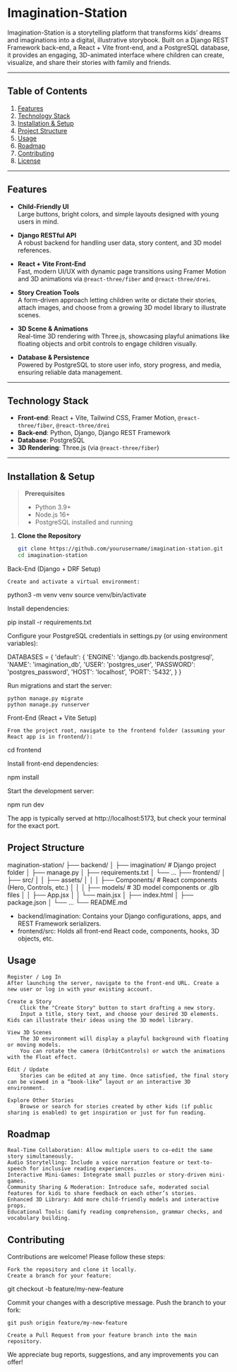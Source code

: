 # Imagination-Station

Imagination-Station is a storytelling platform that transforms kids’ dreams and imaginations into a digital, illustrative storybook. Built on a Django REST Framework back-end, a React + Vite front-end, and a PostgreSQL database, it provides an engaging, 3D-animated interface where children can create, visualize, and share their stories with family and friends.

---

## Table of Contents

1. [Features](#features)  
2. [Technology Stack](#technology-stack)  
3. [Installation & Setup](#installation--setup)  
4. [Project Structure](#project-structure)  
5. [Usage](#usage)  
6. [Roadmap](#roadmap)  
7. [Contributing](#contributing)  
8. [License](#license)

---

## Features

- **Child-Friendly UI**  
  Large buttons, bright colors, and simple layouts designed with young users in mind.

- **Django RESTful API**  
  A robust backend for handling user data, story content, and 3D model references.

- **React + Vite Front-End**  
  Fast, modern UI/UX with dynamic page transitions using Framer Motion and 3D animations via `@react-three/fiber` and `@react-three/drei`.

- **Story Creation Tools**  
  A form-driven approach letting children write or dictate their stories, attach images, and choose from a growing 3D model library to illustrate scenes.

- **3D Scene & Animations**  
  Real-time 3D rendering with Three.js, showcasing playful animations like floating objects and orbit controls to engage children visually.

- **Database & Persistence**  
  Powered by PostgreSQL to store user info, story progress, and media, ensuring reliable data management.

---

## Technology Stack

- **Front-end**: React + Vite, Tailwind CSS, Framer Motion, `@react-three/fiber`, `@react-three/drei`  
- **Back-end**: Python, Django, Django REST Framework  
- **Database**: PostgreSQL  
- **3D Rendering**: Three.js (via `@react-three/fiber`)

---

## Installation & Setup

> **Prerequisites**  
> - Python 3.9+  
> - Node.js 16+  
> - PostgreSQL installed and running

1. **Clone the Repository**  
   ```bash
   git clone https://github.com/yourusername/imagination-station.git
   cd imagination-station
Back-End (Django + DRF Setup)

    Create and activate a virtual environment:

python3 -m venv venv
source venv/bin/activate

Install dependencies:

pip install -r requirements.txt

Configure your PostgreSQL credentials in settings.py (or using environment variables):

DATABASES = {
  'default': {
    'ENGINE': 'django.db.backends.postgresql',
    'NAME': 'imagination_db',
    'USER': 'postgres_user',
    'PASSWORD': 'postgres_password',
    'HOST': 'localhost',
    'PORT': '5432',
  }
}

Run migrations and start the server:

    python manage.py migrate
    python manage.py runserver

Front-End (React + Vite Setup)

    From the project root, navigate to the frontend folder (assuming your React app is in frontend/):

cd frontend

Install front-end dependencies:

npm install

Start the development server:

npm run dev

The app is typically served at http://localhost:5173, but check your terminal for the exact port.

## Project Structure
magination-station/
├── backend/
│   ├── imagination/         # Django project folder
│   ├── manage.py
│   ├── requirements.txt
│   └── ...
├── frontend/
│   ├── src/
│   │   ├── assets/
│   │   │   ├── Components/  # React components (Hero, Controls, etc.)
│   │   │   ├── models/      # 3D model components or .glb files
│   │   ├── App.jsx
│   │   └── main.jsx
│   ├── index.html
│   ├── package.json
│   └── ...
└── README.md
- backend/imagination: Contains your Django configurations, apps, and REST Framework serializers.
- frontend/src: Holds all front-end React code, components, hooks, 3D objects, etc.

## Usage

    Register / Log In
    After launching the server, navigate to the front-end URL. Create a new user or log in with your existing account.

    Create a Story
        Click the "Create Story" button to start drafting a new story.
        Input a title, story text, and choose your desired 3D elements. Kids can illustrate their ideas using the 3D model library.

    View 3D Scenes
        The 3D environment will display a playful background with floating or moving models.
        You can rotate the camera (OrbitControls) or watch the animations with the Float effect.

    Edit / Update
        Stories can be edited at any time. Once satisfied, the final story can be viewed in a “book-like” layout or an interactive 3D environment.

    Explore Other Stories
        Browse or search for stories created by other kids (if public sharing is enabled) to get inspiration or just for fun reading.

## Roadmap

    Real-Time Collaboration: Allow multiple users to co-edit the same story simultaneously.
    Audio Storytelling: Include a voice narration feature or text-to-speech for inclusive reading experiences.
    Interactive Mini-Games: Integrate small puzzles or story-driven mini-games.
    Community Sharing & Moderation: Introduce safe, moderated social features for kids to share feedback on each other’s stories.
    Enhanced 3D Library: Add more child-friendly models and interactive props.
    Educational Tools: Gamify reading comprehension, grammar checks, and vocabulary building.

## Contributing

Contributions are welcome! Please follow these steps:

    Fork the repository and clone it locally.
    Create a branch for your feature:

git checkout -b feature/my-new-feature

Commit your changes with a descriptive message.
Push the branch to your fork:

    git push origin feature/my-new-feature

    Create a Pull Request from your feature branch into the main repository.

We appreciate bug reports, suggestions, and any improvements you can offer!
